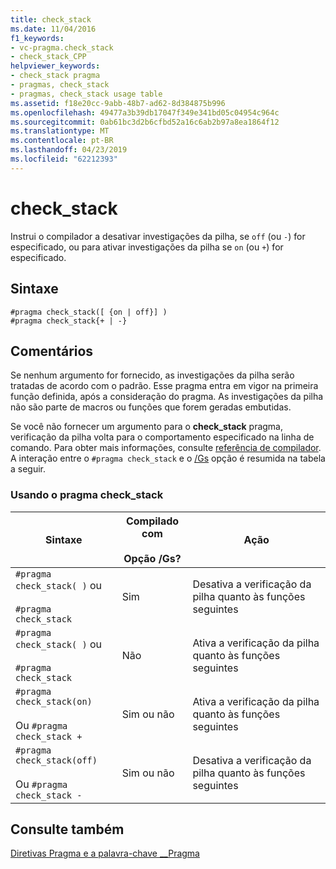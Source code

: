 ```yaml
---
title: check_stack
ms.date: 11/04/2016
f1_keywords:
- vc-pragma.check_stack
- check_stack_CPP
helpviewer_keywords:
- check_stack pragma
- pragmas, check_stack
- pragmas, check_stack usage table
ms.assetid: f18e20cc-9abb-48b7-ad62-8d384875b996
ms.openlocfilehash: 49477a3b39db17047f349e341bd05c04954c964c
ms.sourcegitcommit: 0ab61bc3d2b6cfbd52a16c6ab2b97a8ea1864f12
ms.translationtype: MT
ms.contentlocale: pt-BR
ms.lasthandoff: 04/23/2019
ms.locfileid: "62212393"
---
```

# <a name="checkstack"></a>check_stack
Instrui o compilador a desativar investigações da pilha, se `off` (ou `-`) for especificado, ou para ativar investigações da pilha se `on` (ou `+`) for especificado.

## <a name="syntax"></a>Sintaxe

```
#pragma check_stack([ {on | off}] )
#pragma check_stack{+ | -}
```

## <a name="remarks"></a>Comentários

Se nenhum argumento for fornecido, as investigações da pilha serão tratadas de acordo com o padrão. Esse pragma entra em vigor na primeira função definida, após a consideração do pragma. As investigações da pilha não são parte de macros ou funções que forem geradas embutidas.

Se você não fornecer um argumento para o **check_stack** pragma, verificação da pilha volta para o comportamento especificado na linha de comando. Para obter mais informações, consulte [referência de compilador](../build/reference/compiler-options.md). A interação entre o `#pragma check_stack` e o [/Gs](../build/reference/gs-control-stack-checking-calls.md) opção é resumida na tabela a seguir.

### <a name="using-the-checkstack-pragma"></a>Usando o pragma check_stack

|Sintaxe|Compilado com<br /><br /> Opção /Gs?|Ação|
|------------|------------------------------------|------------|
|`#pragma check_stack( )` ou<br /><br /> `#pragma check_stack`|Sim|Desativa a verificação da pilha quanto às funções seguintes|
|`#pragma check_stack( )` ou<br /><br /> `#pragma check_stack`|Não|Ativa a verificação da pilha quanto às funções seguintes|
|`#pragma check_stack(on)`<br /><br /> Ou `#pragma check_stack +`|Sim ou não|Ativa a verificação da pilha quanto às funções seguintes|
|`#pragma check_stack(off)`<br /><br /> Ou `#pragma check_stack -`|Sim ou não|Desativa a verificação da pilha quanto às funções seguintes|

## <a name="see-also"></a>Consulte também

[Diretivas Pragma e a palavra-chave __Pragma](../preprocessor/pragma-directives-and-the-pragma-keyword.md)